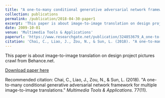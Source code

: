 ```yaml
---
title: "A one-to-many conditional generative adversarial network framework for multiple image-to-image translations"
collection: publications
permalink: /publication/2018-04-30-paper1
excerpt: 'This paper is about image-to-image translation on design project pictures crawl from Behance.net.'
date: 2009-10-01
venue: 'Multimedia Tools & Applications'
paperurl: 'https://www.researchgate.net/publication/324853679_A_one-to-many_conditional_generative_adversarial_network_framework_for_multiple_image-to-image_translations'
citation: 'Chai, C., Liao, J., Zou, N., & Sun, L. (2018). "A one-to-many conditional generative adversarial network framework for multiple image-to-image translations." <i>Multimedia Tools & Applications</i>. 77(11).'
---
```

This paper is about image-to-image translation on design project pictures crawl from Behance.net.

[Download paper here](https://www.researchgate.net/publication/324853679_A_one-to-many_conditional_generative_adversarial_network_framework_for_multiple_image-to-image_translations)

Recommended citation: Chai, C., Liao, J., Zou, N., & Sun, L. (2018). "A one-to-many conditional generative adversarial network framework for multiple image-to-image translations." <i>Multimedia Tools & Applications</i>. 77(11).
